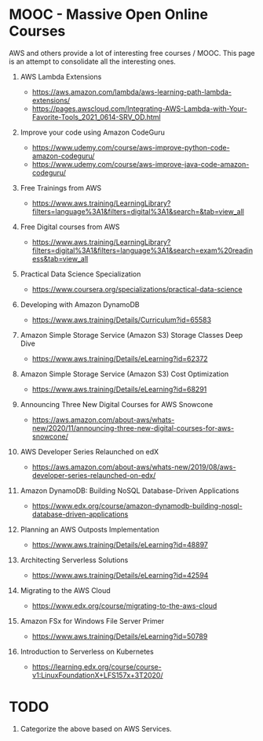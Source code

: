 # MOOC - Massive Open Online Courses

AWS and others provide a lot of interesting free courses / MOOC. This page is an attempt to consolidate all the interesting ones.

1. AWS Lambda Extensions
    - https://aws.amazon.com/lambda/aws-learning-path-lambda-extensions/
    - https://pages.awscloud.com/Integrating-AWS-Lambda-with-Your-Favorite-Tools_2021_0614-SRV_OD.html

1. Improve your code using Amazon CodeGuru
    - https://www.udemy.com/course/aws-improve-python-code-amazon-codeguru/
    - https://www.udemy.com/course/aws-improve-java-code-amazon-codeguru/

1. Free Trainings from AWS
    - https://www.aws.training/LearningLibrary?filters=language%3A1&filters=digital%3A1&search=&tab=view_all

1. Free Digital courses from AWS
    - https://www.aws.training/LearningLibrary?filters=digital%3A1&filters=language%3A1&search=exam%20readiness&tab=view_all

1. Practical Data Science Specialization
    - https://www.coursera.org/specializations/practical-data-science

1. Developing with Amazon DynamoDB
    - https://www.aws.training/Details/Curriculum?id=65583

1. Amazon Simple Storage Service (Amazon S3) Storage Classes Deep Dive
    - https://www.aws.training/Details/eLearning?id=62372

1. Amazon Simple Storage Service (Amazon S3) Cost Optimization
    - https://www.aws.training/Details/eLearning?id=68291

1. Announcing Three New Digital Courses for AWS Snowcone
    - https://aws.amazon.com/about-aws/whats-new/2020/11/announcing-three-new-digital-courses-for-aws-snowcone/

1. AWS Developer Series Relaunched on edX
    - https://aws.amazon.com/about-aws/whats-new/2019/08/aws-developer-series-relaunched-on-edx/

1. Amazon DynamoDB: Building NoSQL Database-Driven Applications
    - https://www.edx.org/course/amazon-dynamodb-building-nosql-database-driven-applications

1. Planning an AWS Outposts Implementation
    - https://www.aws.training/Details/eLearning?id=48897

1. Architecting Serverless Solutions
    - https://www.aws.training/Details/eLearning?id=42594

1. Migrating to the AWS Cloud
    - https://www.edx.org/course/migrating-to-the-aws-cloud

1. Amazon FSx for Windows File Server Primer
    - https://www.aws.training/Details/eLearning?id=50789

1. Introduction to Serverless on Kubernetes
    - https://learning.edx.org/course/course-v1:LinuxFoundationX+LFS157x+3T2020/

# TODO

1. Categorize the above based on AWS Services.